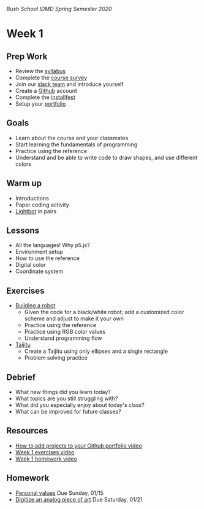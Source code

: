 _Bush School IDMD Spring Semester 2020_

# Week 1

## Prep Work
* Review the [syllabus](https://github.com/susanev/uw-hcde-creative-computing/blob/master/syllabus.md)
* Complete the [course survey](https://goo.gl/forms/kjdQvKnmWT7DBY3T2)
* Join our [slack team](https://hcde598-winter-2017.slack.com) and introduce yourself
* Create a [Github](https://github.com/) account
* Complete the [installfest](installfest.md)
* Setup your [portfolio](portfolio.md)

## Goals
* Learn about the course and your classmates
* Start learning the fundamentals of programming
* Practice using the reference
* Understand and be able to write code to draw shapes, and use different colors

## Warm up
* Introductions
* Paper coding activity
* [Lightbot](exercises/lightbot.md) in pairs

## Lessons
* All the languages! Why p5.js?
* Environment setup
* How to use the reference
* Digital color
* Coordinate system

## Exercises
* [Building a robot](exercises/robot.md) 
  * Given the code for a black/white robot; add a customized color scheme and adjust to make it your own
  * Practice using the reference
  * Practice using RGB color values
  * Understand programming flow
* [Taijitu](exercises/taijitu.md)
  * Create a Taijitu using only ellipses and a single rectangle
  * Problem solving practice

## Debrief
* What new things did you learn today?
* What topics are you still struggling with?
* What did you especially enjoy about today's class?
* What can be improved for future classes?

## Resources
* [How to add projects to your Github portfolio video](https://youtu.be/M-bNnVwBHUY)
* [Week 1 exercises video](https://youtu.be/TNEm5U8tnhQ)
* [Week 1 homework video](https://youtu.be/QhvBb-69quY)

## Homework
* [Personal values](homework/personal_values.md) Due Sunday, 01/15
* [Digitize an analog piece of art](homework/digitize.md) Due Saturday, 01/21

